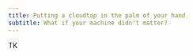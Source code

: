 ```yaml
---
title: Putting a cloudtop in the palm of your hand
subtitle: What if your machine didn't matter?
---
```


TK
